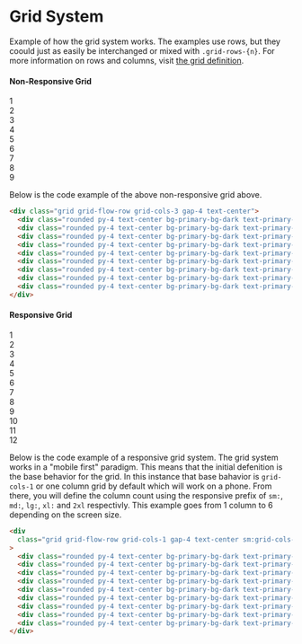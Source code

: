 # Grid System

Example of how the grid system works. The examples use rows, but they coould just as easily be interchanged or mixed with `.grid-rows-{n}`. For more information on rows and columns, visit [the grid definition](/css-documentation/grid/grid-template-columns.html).

<div class="mds">
  <div class="container">
    <h4 class="my-10">Non-Responsive Grid</h4>
    <div class="grid grid-flow-row grid-cols-3 gap-4 text-center">
      <div class="rounded py-4 text-center bg-primary-bg-dark text-primary-text-light">
        1
      </div>
      <div class="rounded py-4 text-center bg-primary-bg-dark text-primary-text-light">
        2
      </div>
      <div class="rounded py-4 text-center bg-primary-bg-dark text-primary-text-light">
        3
      </div>
      <div class="rounded py-4 text-center bg-primary-bg-dark text-primary-text-light">
        4
      </div>
      <div class="rounded py-4 text-center bg-primary-bg-dark text-primary-text-light">
        5
      </div>
      <div class="rounded py-4 text-center bg-primary-bg-dark text-primary-text-light">
        6
      </div>
      <div class="rounded py-4 text-center bg-primary-bg-dark text-primary-text-light">
        7
      </div>
      <div class="rounded py-4 text-center bg-primary-bg-dark text-primary-text-light">
        8
      </div>
      <div class="rounded py-4 text-center bg-primary-bg-dark text-primary-text-light">
        9
      </div>
    </div>
  </div>
</div>

Below is the code example of the above non-responsive grid above.

```html
<div class="grid grid-flow-row grid-cols-3 gap-4 text-center">
  <div class="rounded py-4 text-center bg-primary-bg-dark text-primary-text-light">1</div>
  <div class="rounded py-4 text-center bg-primary-bg-dark text-primary-text-light">2</div>
  <div class="rounded py-4 text-center bg-primary-bg-dark text-primary-text-light">3</div>
  <div class="rounded py-4 text-center bg-primary-bg-dark text-primary-text-light">4</div>
  <div class="rounded py-4 text-center bg-primary-bg-dark text-primary-text-light">5</div>
  <div class="rounded py-4 text-center bg-primary-bg-dark text-primary-text-light">6</div>
  <div class="rounded py-4 text-center bg-primary-bg-dark text-primary-text-light">7</div>
  <div class="rounded py-4 text-center bg-primary-bg-dark text-primary-text-light">8</div>
  <div class="rounded py-4 text-center bg-primary-bg-dark text-primary-text-light">9</div>
</div>
```

<div class="mds">
  <div class="container">
    <h4 class="my-10">Responsive Grid</h4>
    <div
      class="grid grid-flow-row grid-cols-1 gap-4 text-center sm:grid-cols-2 md:grid-cols-3 lg:grid-cols-4 xl:grid-cols-6 2xl:grid-cols-12"
    >
      <div class="rounded py-4 text-center bg-primary-bg-dark text-primary-text-light">
        1
      </div>
      <div class="rounded py-4 text-center bg-primary-bg-dark text-primary-text-light">
        2
      </div>
      <div class="rounded py-4 text-center bg-primary-bg-dark text-primary-text-light">
        3
      </div>
      <div class="rounded py-4 text-center bg-primary-bg-dark text-primary-text-light">
        4
      </div>
      <div class="rounded py-4 text-center bg-primary-bg-dark text-primary-text-light">
        5
      </div>
      <div class="rounded py-4 text-center bg-primary-bg-dark text-primary-text-light">
        6
      </div>
      <div class="rounded py-4 text-center bg-primary-bg-dark text-primary-text-light">
        7
      </div>
      <div class="rounded py-4 text-center bg-primary-bg-dark text-primary-text-light">
        8
      </div>
      <div class="rounded py-4 text-center bg-primary-bg-dark text-primary-text-light">
        9
      </div>
      <div class="rounded py-4 text-center bg-primary-bg-dark text-primary-text-light">
        10
      </div>
      <div class="rounded py-4 text-center bg-primary-bg-dark text-primary-text-light">
        11
      </div>
      <div class="rounded py-4 text-center bg-primary-bg-dark text-primary-text-light">
        12
      </div>
    </div>
  </div>
</div>

Below is the code example of a responsive grid system. The grid system works in a "mobile first" paradigm. This means that the initial defenition is the base behavior for the grid. In this instance that base bahavior is `grid-cols-1` or one column grid by default which will work on a phone. From there, you will define the column count using the responsive prefix of `sm:`, `md:`, `lg:`, `xl:` and `2xl` respectivly. This example goes from 1 column to 6 depending on the screen size.

```html
<div
  class="grid grid-flow-row grid-cols-1 gap-4 text-center sm:grid-cols-2 md:grid-cols-3 lg:grid-cols-4 xl:grid-cols-5 2xl:grid-cols-6"
>
  <div class="rounded py-4 text-center bg-primary-bg-dark text-primary-text-light">1</div>
  <div class="rounded py-4 text-center bg-primary-bg-dark text-primary-text-light">2</div>
  <div class="rounded py-4 text-center bg-primary-bg-dark text-primary-text-light">3</div>
  <div class="rounded py-4 text-center bg-primary-bg-dark text-primary-text-light">4</div>
  <div class="rounded py-4 text-center bg-primary-bg-dark text-primary-text-light">5</div>
  <div class="rounded py-4 text-center bg-primary-bg-dark text-primary-text-light">6</div>
  <div class="rounded py-4 text-center bg-primary-bg-dark text-primary-text-light">7</div>
  <div class="rounded py-4 text-center bg-primary-bg-dark text-primary-text-light">8</div>
  <div class="rounded py-4 text-center bg-primary-bg-dark text-primary-text-light">9</div>
</div>
```
